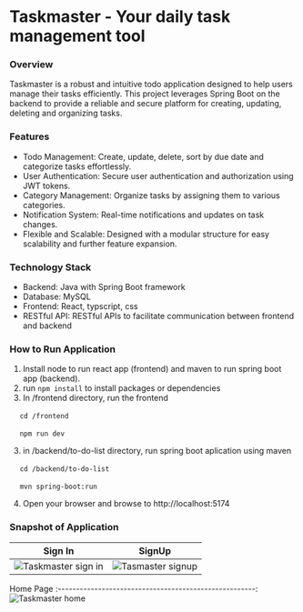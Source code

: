 # Taskmaster - Your daily task management tool

### Overview
Taskmaster is a robust and intuitive todo application designed to help users manage their tasks efficiently. This project leverages Spring Boot on the backend to provide a reliable and secure platform for creating, updating, deleting and organizing tasks.

### Features
* Todo Management: Create, update, delete, sort by due date and categorize tasks effortlessly.
* User Authentication: Secure user authentication and authorization using JWT tokens.
* Category Management: Organize tasks by assigning them to various categories.
* Notification System: Real-time notifications and updates on task changes.
* Flexible and Scalable: Designed with a modular structure for easy scalability and further feature expansion.
### Technology Stack
* Backend: Java with Spring Boot framework
* Database: MySQL
* Frontend: React, typscript, css
* RESTful API: RESTful APIs to facilitate communication between frontend and backend

### How to Run Application

1. Install node to run react app (frontend) and maven to run spring boot app (backend).
2. run `npm install` to install packages or dependencies
3. In /frontend directory, run the frontend

&emsp; `cd /frontend`

&emsp; `npm run dev`

3. in /backend/to-do-list directory, run spring boot aplication using maven

&emsp; `cd /backend/to-do-list`

&emsp; `mvn spring-boot:run`

4. Open your browser and browse to http://localhost:5174

### Snapshot of Application

Sign In                                                 |  SignUp
:------------------------------------------------------:|:------------------------------------------------------:
![Taskmaster sign in](https://i.imgur.com/sbZkNUV.png)  |  ![Tasmaster signup](https://i.imgur.com/XfWLOUm.png)

Home Page
:------------------------------------------------------:
![Taskmaster home](https://i.imgur.com/tB4Sp69.png)
